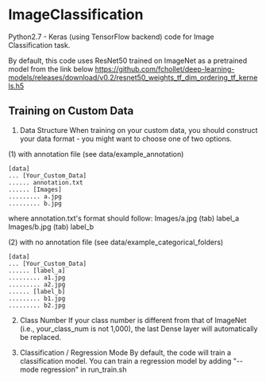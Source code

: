 # ImageClassification

Python2.7 - Keras (using TensorFlow backend) code for Image Classification task.

By default, this code uses ResNet50 trained on ImageNet as a pretrained model from the link below
https://github.com/fchollet/deep-learning-models/releases/download/v0.2/resnet50_weights_tf_dim_ordering_tf_kernels.h5


## Training on Custom Data

1. Data Structure
When training on your custom data, you should construct your data format - you might want to choose one of two options.

(1) with annotation file (see data/example_annotation)

```
[data]
... [Your_Custom_Data]
...... annotation.txt
...... [Images]
......... a.jpg
......... b.jpg
```

where annotation.txt's format should follow:
Images/a.jpg  (tab) label_a
Images/b.jpg  (tab) label_b

(2) with no annotation file (see data/example_categorical_folders)

```
[data]
... [Your_Custom_Data]
...... [label_a]
......... a1.jpg
......... a2.jpg
...... [label_b]
......... b1.jpg
......... b2.jpg
```

2. Class Number
If your class number is different from that of ImageNet (i.e., your_class_num is not 1,000), the last Dense layer will automatically be replaced.

3. Classification / Regression Mode
By default, the code will train a classification model.
You can train a regression model by adding "--mode regression" in run_train.sh
